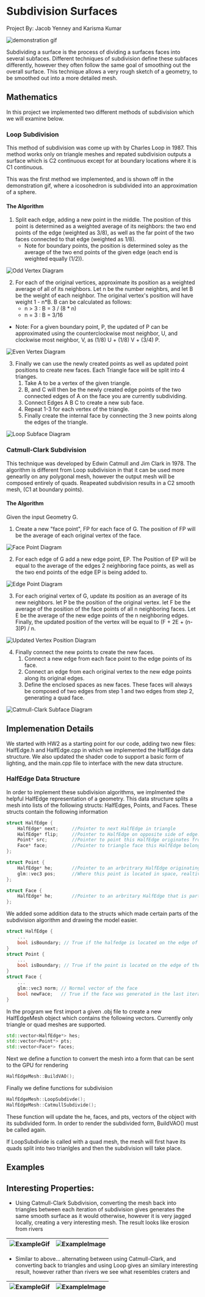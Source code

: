 # Subdivision Surfaces 

Project By: Jacob Yenney and Karisma Kumar

![demonstration gif](images/demo.gif)

Subdividing a surface is the process of dividing a surfaces faces into several subfaces.  Different techniques of subdivision define these subfaces differently, however they often follow the same goal of smoothing out the overall surface.  This technique allows a very rough sketch of a geometry, to be smoothed out into a more detailed mesh.

## Mathematics

In this project we implemented two different methods of subdivision which we will examine below.

### Loop Subdivision

This method of subdivision was come up with by Charles Loop in 1987.  This method works only on triangle meshes and repated subdivision outputs a surface which is C2 continuous except for at boundary locations where it is C1 continuous.  

This was the first method we implemented, and is shown off in the demonstration gif, where a icosohedron is subdivided into an approximation of a sphere.

#### The Algorithm

1. Split each edge, adding a new point in the middle.  The position of this point is determined as a weighted average of its neighbors: the two end points of the edge (weighted as 3/8), as well as the far point of the two faces connected to that edge (weighted as 1/8).  
    - Note for boundary points, the position is determined soley as the average of the two end points of the given edge (each end is weighted equally (1/2)).  

![Odd Vertex Diagram]()

2. For each of the original vertices, approximate its position as a weighted average of all of its neighbors. Let n be the number neighbrs, and let B be the weight of each neighbor.  The original vertex's position will have weight 1 - n*B.  B can be calculated as follows:
    - n > 3 : B = 3 / (8 * n)
    - n = 3 : B = 3/16
- Note: For a given boundary point, P, the updated of P can be approximated using the counterclockwise most neighbor, U, and clockwise most neighbor, V, as (1/8) U + (1/8) V + (3/4) P.  

![Even Vertex Diagram]()

3. Finally we can use the newly created points as well as updated point positions to create new faces.  Each Triangle face will be split into 4 trianges.
   1. Take A to be a vertex of the given triangle.
   2. B, and C will then be the newly created edge points of the two connected edges of A on the face you are currently subdividing.
   3. Connect Edges A B C to create a new sub face.
   4. Repeat 1-3 for each vertex of the triangle.
   5. Finally create the internal face by connecting the 3 new points along the edges of the triangle.

![Loop Subface Diagram]()

### Catmull-Clark Subdivision

This technique was developed by Edwin Catmull and Jim Clark in 1978.  The algorithm is different from Loop subdivision in that it can be used more genearlly on any polygonal mesh, however the output mesh will be composed entirely of quads.  Reapeated subdivision results in a C2 smooth mesh, (C1 at boundary points).  

#### The Algorithm
Given the input Geometry G.

1. Create a new "face point", FP for each face of G.  The position of FP will be the average of each original vertex of the face.  
 
![Face Point Diagram]()

2. For each edge of G add a new edge point, EP.  The Position of EP will be equal to the average of the edges 2 neighboring face points, as well as the two end points of the edge EP is being added to.

![Edge Point Diagram]()

3. For each original vertex of G, update its position as an average of its new neighbors.  let P be the position of the original vertex.  let F be the average of the position of the face points of all n neighboring faces.  Let E be the average of the new edge points of the n neighboring edges.  Finally, the updated position of the vertex will be equal to (F + 2E + (n-3)P) / n. 

![Updated Vertex Position Diagram]()

4. Finally connect the new points to create the new faces.
   1. Connect a new edge from each face point to the edge points of its face.  
    2. Connect an edge from each original vertex to the new edge points along its original edges.  
    3. Define the enclosed spaces as new faces.  These faces will always be composed of two edges from step 1 and two edges from step 2, generating a quad face.  

![Catmull-Clark Subface Diagram]()

## Implemenation Details

We started with HW2 as a starting point for our code, adding two new files: HalfEdge.h and HalfEdge.cpp in which we implemented the HalfEdge data structure.  We also updated the shader code to support a basic form of lighting, and the main.cpp file to interface with the new data structure.

### HalfEdge Data Structure

In order to implement these subdivision algorithms, we implmented the helpful HalfEdge representation of a geometry.  This data structure splits a mesh into lists of the following structs: HalfEdges, Points, and Faces.  These
structs contain the following information

```c++
struct HalfEdge {
	HalfEdge* next;		//Pointer to next HalfEdge in triangle
	HalfEdge* flip;		//Pointer to HalfEdge on opposite side of edge.
	Point* src;			//Pointer to point this HalfEdge originates from. 
	Face* face;			//Pointer to triangle face this HalfEdge belongs to.
};

struct Point {
	HalfEdge* he;		//Pointer to an arbritrary HalfEdge originating from this point.
	glm::vec3 pos;		//Where this point is located in space, realtive to the models coordinates.
};

struct Face {
	HalfEdge* he;		//Pointer to an arbritary HalfEdge that is part of the face.  
};
```

We added some addition data to the structs which made certain parts of the subdivision algorithm and drawing the model easier.

``` c++
struct HalfEdge {
    ...
    bool isBoundary; // True if the halfedge is located on the edge of the mesh
}
struct Point {
    ...
    bool isBoundary; // True if the point is located on the edge of the mesh
}
struct Face {
    ...
    glm::vec3 norm; // Normal vector of the face
    bool newFace;   // True if the face was generated in the last iteration of Loop-Subdivision
}
```

In the program we first import a given .obj file to create a new HalfEdgeMesh object which contains the following vectors.  Currently only triangle or quad meshes are supported.

``` c++
std::vector<HalfEdge*> hes;
std::vector<Point*> pts;
std::vector<Face*> faces;
```

Next we define a function to convert the mesh into a form that can be sent to the GPU for rendering

``` c++
HalfEdgeMesh::BuildVAO();
```

Finally we define functions for subdivision

``` c++
HalfEdgeMesh::LoopSubdivde();
HalfEdgeMesh::CatmullSubdivide();
```
These function will update the he, faces, and pts, vectors of the object with its subdivided form.  In order to render the subdivided form, BuildVAO() must be called again.  

If LoopSubdivide is called with a quad mesh, the mesh will first have its quads split into two trianlgles and then the subdivision will take place.

## Examples





## Interesting Properties:


- Using Catmull-Clark Subdivision, converting the mesh back into triangles between each iteration of subdivision gives generates the same smooth surface as it would otherwise, however it is very jagged locally, creating a very interesting mesh.  The result looks like erosion from rivers


|![ExampleGif](images/catmullWithTriangles.gif)|![ExampleImage](images/catmullWithTriangles.jpg)|
|----------------------------------------------|------------------------------------------------|

- Similar to above... alternating between using Catmull-Clark, and converting back to triangles and using Loop gives an similary interesting result, however rather than rivers we see what resembles craters and 

|![ExampleGif](images/CatmullLoopAlternate.gif)|![ExampleImage](images/CatmullLoopAlternate.jpg)|
|----------------------------------------------|------------------------------------------------|